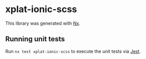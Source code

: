 # xplat-ionic-scss

This library was generated with [Nx](https://nx.dev).

## Running unit tests

Run `nx test xplat-ionic-scss` to execute the unit tests via [Jest](https://jestjs.io).
